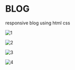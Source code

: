 # BLOG
responsive blog using html css

![1](https://user-images.githubusercontent.com/73079423/124301218-677fd280-db57-11eb-8d91-a38ebc3df120.jpg)

![2](https://user-images.githubusercontent.com/73079423/124301240-6ea6e080-db57-11eb-8f7a-834de978174a.jpg)

![3](https://user-images.githubusercontent.com/73079423/124301253-749cc180-db57-11eb-9773-1fa6fd63e603.jpg)

![4](https://user-images.githubusercontent.com/73079423/124301262-79fa0c00-db57-11eb-9254-8ec4eebb50df.jpg)

